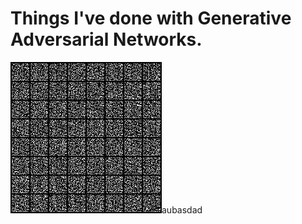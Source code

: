 <h1> Things I've done with Generative Adversarial Networks.</h1>

<img src="dcgan_mnist.gif" alt="here">aubasdad</img>
